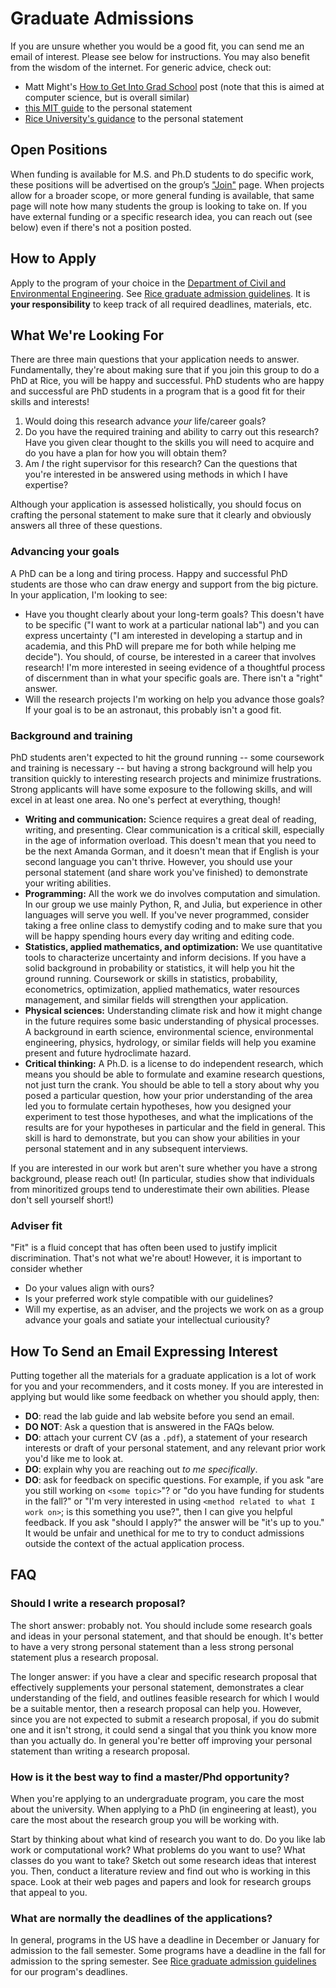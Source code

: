 # Graduate Admissions

If you are unsure whether you would be a good fit, you can send me an email of interest.
Please see below for instructions.
You may also benefit from the wisdom of the internet.
For generic advice, check out:

- Matt Might's [How to Get Into Grad School](http://matt.might.net/articles/how-to-apply-and-get-in-to-graduate-school-in-science-mathematics-engineering-or-computer-science/) post (note that this is aimed at computer science, but is overall similar)
- [this MIT guide](https://mitcommlab.mit.edu/cheme/commkit/graduate-school-personal-statement/) to the personal statement
- [Rice University's guidance](https://graduate.rice.edu/news/grad-school-101-writing-personal-statement) to the personal statement

## Open Positions

When funding is available for M.S. and Ph.D students to do specific work, these positions will be advertised on the group’s ["Join"](https://dossgollin-lab.github.io/join-the-lab) page.
When projects allow for a broader scope, or more general funding is available, that same page will note how many students the group is looking to take on.
If you have external funding or a specific research idea, you can reach out (see below) even if there's not a position posted.

## How to Apply

Apply to the program of your choice in the [Department of Civil and Environmental Engineering](https://cee.rice.edu/academics/graduate-programs/phd-program).
See [Rice graduate admission guidelines](https://graduate.rice.edu/admissions/how-to-apply).
It is **your responsibility** to keep track of all required deadlines, materials, etc.

## What We're Looking For

There are three main questions that your application needs to answer.
Fundamentally, they're about making sure that if you join this group to do a PhD at Rice, you will be happy and successful.
PhD students who are happy and successful are PhD students in a program that is a good fit for their skills and interests!

1. Would doing this research advance *your* life/career goals?
1. Do you have the required training and ability to carry out this research? Have you given clear thought to the skills you will need to acquire and do you have a plan for how you will obtain them?
1. Am *I* the right supervisor for this research? Can the questions that you're interested in be answered using methods in which I have expertise?

Although your application is assessed holistically, you should focus on crafting the personal statement to make sure that it clearly and obviously answers all three of these questions.

### Advancing your goals

A PhD can be a long and tiring process.
Happy and successful PhD students are those who can draw energy and support from the big picture.
In your application, I'm looking to see:

- Have you thought clearly about your long-term goals? This doesn't have to be specific ("I want to work at a particular national lab") and you can express uncertainty ("I am interested in developing a startup and in academia, and this PhD will prepare me for both while helping me decide"). You should, of course, be interested in a career that involves research! I'm more interested in seeing evidence of a thoughtful process of discernment than in what your specific goals are. There isn't a "right" answer.
- Will the research projects I'm working on help you advance those goals? If your goal is to be an astronaut, this probably isn't a good fit.

### Background and training

PhD students aren't expected to hit the ground running -- some coursework and training is necessary -- but having a strong background will help you transition quickly to interesting research projects and minimize frustrations.
Strong applicants will have some exposure to the following skills, and will excel in at least one area.
No one's perfect at everything, though!

- **Writing and communication:** Science requires a great deal of reading, writing, and presenting. Clear communication is a critical skill, especially in the age of information overload. This doesn't mean that you need to be the next Amanda Gorman, and it doesn't mean that if English is your second language you can't thrive. However, you should use your personal statement (and share work you've finished) to demonstrate your writing abilities.
- **Programming:** All the work we do involves computation and simulation. In our group we use mainly Python, R, and Julia, but experience in other languages will serve you well. If you've never programmed, consider taking a free online class to demystify coding and to make sure that you will be happy spending hours every day writing and editing code.
- **Statistics, applied mathematics, and optimization:** We use quantitative tools to characterize uncertainty and inform decisions. If you have a solid background in probability or statistics, it will help you hit the ground running. Coursework or skills in statistics, probability, econometrics, optimization, applied mathematics, water resources management, and similar fields will strengthen your application.
- **Physical sciences:** Understanding climate risk and how it might change in the future requires some basic understanding of physical processes. A background in earth science, environmental science, environmental engineering, physics, hydrology, or similar fields will help you examine present and future hydroclimate hazard.
- **Critical thinking:** A Ph.D. is a license to do independent research, which means you should be able to formulate and examine research questions, not just turn the crank. You should be able to tell a story about why you posed a particular question, how your prior understanding of the area led you to formulate certain hypotheses, how you designed your experiment to test those hypotheses, and what the implications of the results are for your hypotheses in particular and the field in general. This skill is hard to demonstrate, but you can show your abilities in your personal statement and in any subsequent interviews.

If you are interested in our work but aren't sure whether you have a strong background, please reach out!
(In particular, studies show that individuals from minoritized groups tend to underestimate their own abilities. Please don't sell yourself short!)

### Adviser fit

"Fit" is a fluid concept that has often been used to justify implicit discrimination.
That's not what we're about!
However, it is important to consider whether

- Do your values align with ours?
- Is your preferred work style compatible with our guidelines?
- Will my expertise, as an adviser, and the projects we work on as a group advance your goals and satiate your intellectual curiousity?

## How To Send an Email Expressing Interest

Putting together all the materials for a graduate application is a lot of work for you and your recommenders, and it costs money.
If you are interested in applying but would like some feedback on whether you should apply, then:

- **DO**: read the lab guide and lab website before you send an email.
- **DO NOT**: Ask a question that is answered in the FAQs below.
- **DO**: attach your current CV (as a `.pdf`), a statement of your research interests or draft of your personal statement, and any relevant prior work you'd like me to look at.
- **DO**: explain why you are reaching out _to me specifically_.
- **DO**: ask for feedback on specific questions. For example, if you ask "are you still working on `<some topic>`"? or "do you have funding for students in the fall?" or "I'm very interested in using `<method related to what I work on>`; is this something you use?", then I can give you helpful feedback. If you ask "should I apply?" the answer will be "it's up to you." It would be unfair and unethical for me to try to conduct admissions outside the context of the actual application process.

## FAQ

### Should I write a research proposal?

The short answer: probably not.
You should include some research goals and ideas in your personal statement, and that should be enough.
It's better to have a very strong personal statement than a less strong personal statement plus a research proposal.

The longer answer: if you have a clear and specific research proposal that effectively supplements your personal statement, demonstrates a clear understanding of the field, and outlines feasible research for which I would be a suitable mentor, then a research proposal can help you.
However, since you are not expected to submit a research proposal, if you do submit one and it isn't strong, it could send a singal that you think you know more than you actually do.
In general you're better off improving your personal statement than writing a research proposal.

### How is it the best way to find a master/Phd opportunity?

When you're applying to an undergraduate program, you care the most about the university.
When applying to a PhD (in engineering at least), you care the most about the research group you will be working with.

Start by thinking about what kind of research you want to do.
Do you like lab work or computational work?
What problems do you want to use?
What classes do you want to take?
Sketch out some research ideas that interest you.
Then, conduct a literature review and find out who is working in this space.
Look at their web pages and papers and look for research groups that appeal to you.

### What are normally the deadlines of the applications?

In general, programs in the US have a deadline in December or January for admission to the fall semester.
Some programs have a deadline in the fall for admission to the spring semester.
See [Rice graduate admission guidelines](https://graduate.rice.edu/admissions/how-to-apply) for our program's deadlines.
